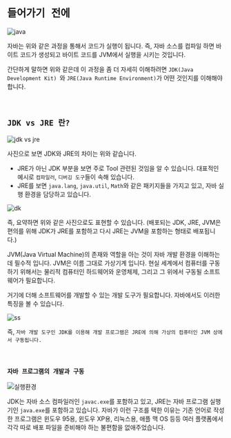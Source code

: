# `들어가기 전에`

![java](https://img1.daumcdn.net/thumb/R1280x0/?scode=mtistory2&fname=https%3A%2F%2Fblog.kakaocdn.net%2Fdn%2FcmMU26%2FbtqAU5Fdd6B%2FriL6B4PWnNh9B4jereguL0%2Fimg.png)

자바는 위와 같은 과정을 통해서 코드가 실행이 됩니다. 즉, 자바 소스를 컴파일 하면 바이트 코드가 생성되고 바이트 코드를 JVM에서 실행을 시키는 것입니다. 

간단하게 말하면 위와 같은데 이 과정을 좀 더 자세히 이해하려면 `JDK(Java Development Kit) `와 `JRE(Java Runtime Environment)`가 어떤 것인지를 이해해야 합니다.

<br>

## `JDK vs JRE 란?`

![jdk vs jre](https://img1.daumcdn.net/thumb/R1280x0/?scode=mtistory2&fname=https%3A%2F%2Fblog.kakaocdn.net%2Fdn%2FL2JVv%2FbtqAU6c3LWW%2FCDMSryWI5LedYjoUmSZkD0%2Fimg.png)

사진으로 보면 JDK와 JRE의 차이는 위와 같습니다. 

- JRE가 아닌 JDK 부분을 보면 주로 Tool 관련된 것임을 알 수 있습니다. 대표적인 예시로 `컴파일러`, `디버깅 도구`들이 속해 있습니다. 
- JRE를 보면 `java.lang`, `java.util`, `Math`와 같은 패키지들을 가지고 있고, 자바 실행 환경을 담당하고 있습니다. 

![dk](https://i.stack.imgur.com/AaveN.png)

즉, 요약하면 위와 같은 사진으로도 표현할 수 있습니다. (배포되는 JDK, JRE, JVM은 편의를 위해 JDK가 JRE를 포함하고 다시 JRE는 JVM을 포함하는 형태로 배포됩니다.)

JVM(Java Virtual Machine)의 존재와 역할을 아는 것이 자바 개발 환경을 이해하는데 필수적 입니다. JVM은 이름 그대로 가상기계 입니다. 현실 세계에서 컴퓨터를 구동하기 위해서는 물리적 컴퓨터인 하드웨어와 운영체제, 그리고 그 위에서 구동될 소프트웨어가 필요합니다. 

거기에 더해 소프트웨어를 개발할 수 있는 개발 도구가 필요합니다. 자바에서도 이러한 특징을 볼 수 있습니다. 

![ss](https://mblogthumb-phinf.pstatic.net/20150625_171/topjlim_1435208135455MYhmo_PNG/%C0%DA%B9%D9%B8%DE%B8%F0%B8%AE%B1%B8%C1%B6_2_1.png?type=w2)

즉, `자바 개발 도구인 JDK를 이용해 개발 프로그램은 JRE에 의해 가상의 컴퓨터인 JVM 상에서 구동됩니다.`

<br>

### `자바 프로그램의 개발과 구동`


![실행환경](https://mblogthumb-phinf.pstatic.net/20150625_14/topjlim_1435208135737zTexa_PNG/%C0%DA%B9%D9%B8%DE%B8%F0%B8%AE%B1%B8%C1%B6_2_2.png?type=w2)

JDK는 자바 소스 컴파일러인 `javac.exe`를 포함하고 있고, JRE는 자바 프로그램 실행기인 `java.exe`를 포함하고 있습니다. 
자바가 이런 구조를 택한 이유는 기존 언어로 작성한 프로그램은 윈도우 95용, 윈도우 XP용, 리눅스용, 애플 맥 OS 등등 여러 플랫폼에서 각각 따로 배포 파일을 준비해야 하는 불편함을 없애주었습니다. 

